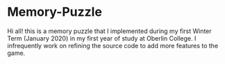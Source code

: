 # Memory-Puzzle

Hi all! this is a memory puzzle that I implemented during my first Winter Term (January 2020) in my first year of study at Oberlin College. I infrequently work on refining the source code to add more features to the game. 
